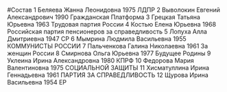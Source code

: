 #Состав
1 Беляева Жанна Леонидовна 1975 ЛДПР
2 Выволокин Евгений Александрович 1990 Гражданская Платформа
3 Грецкая Татьяна Юрьевна 1963 Трудовая партия России
4 Костью Елена Юрьевна 1968 Российская партия пенсионеров за справедливость
5 Лопуха Алла Дмитриевна 1947 СР
6 Мымрина Людмила Васильевна 1955 КОММУНИСТЫ РОССИИ
7 Пальченкова Галина Николаевна 1961 За женщин России
8 Смирнова Ольга Юрьевна 1977 Будущее Родины
9 Уклеина Ирина Александровна 1980 КПРФ
10 Федорова Мария Валентиновна 1975 СОЦИАЛЬНОЙ ЗАЩИТЫ
11 Хисматуллина Ирина Геннадьевна 1961 ПАРТИЯ ЗА СПРАВЕДЛИВОСТЬ
12 Щурова Ирина Васильевна 1954 ЕР
